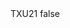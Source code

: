 <?xml version="1.0" encoding="UTF-8"?>
<CustomMetadata xmlns="http://soap.sforce.com/2006/04/metadata">
    <label>TXU21</label>
    <protected>false</protected>
</CustomMetadata>
